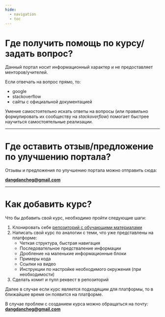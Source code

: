 ```yaml
---
hide:
  - navigation
  - toc
---
```

###

# Где получить помощь по курсу/задать вопрос?

Данный портал носит информационный характер и не предоставляет менторов/учителей. 

Если отвечать на вопрос прямо, то:

- google
- stackoverflow
- сайты с официальной документацией

Умение самостоятельно искать ответы на вопросы (или правильно формулировать их сообществу на *stackoverflow*) помогает быстрее научиться самостоятельные реализации.

---

# Где оставить отзыв/предложение по улучшению портала?

Отзывы и предложения по улучшению портала можно отправить сюда:

[**dangdancheg@gmail.com**](mailto:dangdancheg@gmail.com)


---

# Как добавить курс?

Что бы добавить свой курс, необходимо пройти следующие шаги:

1. Клонировать себе [репозиторий с обучающими материалами](https://github.com/Dancheg97/recourser)
2. Написать свой курс по аналогии с теми, что уже представлены на платформе:
    - Четкая структура, быстрая навигация
    - Последовательное предстваление информации
    - Дробление на маленькие информационные блоки
    - Примеры кода
    - Ссылки на видео
    - Инструкции по настройке необходимого окружения (при необходимости)
3. Сделать комит и пулл реквест в репозиторий

Далее в случае если курс является подходящим для платформы, то в ближайшее время он появится на платформе.

В случае проблем с созданием курса можно обращаться на почту: **<dangdancheg@gmail.com>**